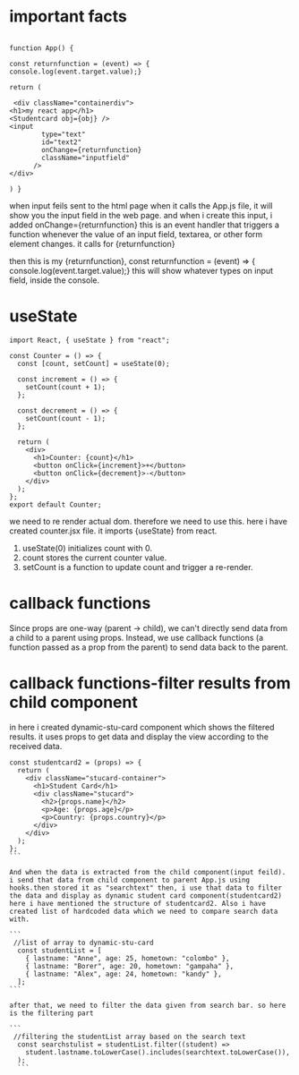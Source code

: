 <h1> important facts </h1>

```

function App() {

const returnfunction = (event) => {
console.log(event.target.value);}

return (

 <div className="containerdiv">
<h1>my react app</h1>
<Studentcard obj={obj} />
<input
        type="text"
        id="text2"
        onChange={returnfunction}
        className="inputfield"
      />
</div>

) }
```

when input feils sent to the html page when it calls the App.js file, it will show you the input field in the web page. and when i create this input, i added
onChange={returnfunction} this is an event handler that triggers a function whenever the value of an input field, textarea, or other form element changes. it calls for {returnfunction}

then this is my {returnfunction},
const returnfunction = (event) => {
console.log(event.target.value);} this will show whatever types on input field, inside the console.

<h1> useState</h1>

```
import React, { useState } from "react";

const Counter = () => {
  const [count, setCount] = useState(0);

  const increment = () => {
    setCount(count + 1);
  };

  const decrement = () => {
    setCount(count - 1);
  };

  return (
    <div>
      <h1>Counter: {count}</h1>
      <button onClick={increment}>+</button>
      <button onClick={decrement}>-</button>
    </div>
  );
};
export default Counter;
```

we need to re render actual dom. therefore we need to use this. here i have created counter.jsx file. it imports {useState} from react.

1. useState(0) initializes count with 0.
2. count stores the current counter value.
3. setCount is a function to update count and trigger a re-render.

<h1>callback functions</h1>

Since props are one-way (parent → child), we can't directly send data from a child to a parent using props. Instead, we use callback functions (a function passed as a prop from the parent) to send data back to the parent.

<h1>callback functions-filter results from child component</h1>

in here i created dynamic-stu-card component which shows the filtered results. it uses props to get data and display the view according to the received data.

````
const studentcard2 = (props) => {
  return (
    <div className="stucard-container">
      <h1>Student Card</h1>
      <div className="stucard">
        <h2>{props.name}</h2>
        <p>Age: {props.age}</p>
        <p>Country: {props.country}</p>
      </div>
    </div>
  );
};
```

And when the data is extracted from the child component(input feild). i send that data from child component to parent App.js using hooks.then stored it as "searchtext" then, i use that data to filter the data and display as dynamic student card component(studentcard2) here i have mentioned the structure of studentcard2. Also i have created list of hardcoded data which we need to compare search data with.

```
 //list of array to dynamic-stu-card
  const studentList = [
    { lastname: "Anne", age: 25, hometown: "colombo" },
    { lastname: "Borer", age: 20, hometown: "gampaha" },
    { lastname: "Alex", age: 24, hometown: "kandy" },
  ];
```

after that, we need to filter the data given from search bar. so here is the filtering part

```
 //filtering the studentList array based on the search text
  const searchstulist = studentList.filter((student) =>
    student.lastname.toLowerCase().includes(searchtext.toLowerCase()),
  );
  ```


````
